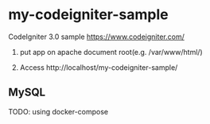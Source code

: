 # my-codeigniter-sample

CodeIgniter 3.0 sample
https://www.codeigniter.com/

1. put app on apache document root(e.g. /var/www/html/)

2. Access http://localhost/my-codeigniter-sample/

## MySQL

TODO: using docker-compose
